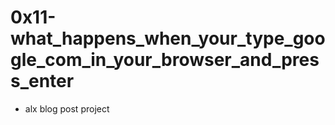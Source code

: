 # 0x11-what_happens_when_your_type_google_com_in_your_browser_and_press_enter
- alx blog post project

